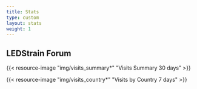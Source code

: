 ```yaml
---
title: Stats
type: custom
layout: stats
weight: 1
---
```


## LEDStrain Forum

{{< resource-image "img/visits_summary*" "Visits Summary 30 days" >}}

{{< resource-image "img/visits_country*" "Visits by Country 7 days" >}}
